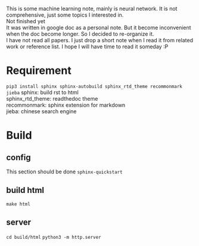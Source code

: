 This is some machine learning note, mainly is neural network. It is not comprehensive, just some topics I interested in.  
Not finished yet  
It was written in google doc as a personal note. But it become inconvenient when the doc become longer. So I decided to re-organize it.  
I have not read all papers. I just drop a short note when I read it from related work or reference list. I hope I will have time to read it someday :P  

# Requirement
`pip3 install sphinx sphinx-autobuild sphinx_rtd_theme recommonmark jieba`
sphinx: build rst to html  
sphinx_rtd_theme: readthedoc theme  
recommonmark: sphinx extension for markdown  
jieba: chinese search engine  

# Build
## config
This section should be done
`sphinx-quickstart`  
## build html
`make html`
## server
`cd build/html`
`python3 -m http.server`